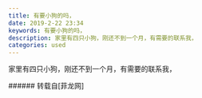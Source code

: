 ```yaml
---
title: 有要小狗的吗，
date: 2019-2-22 23:34
keywords: 有要小狗的吗，
description: 家里有四只小狗，刚还不到一个月，有需要的联系我，
categories: used
---
```

<td class="t_f" id="postmessage_3095100">

家里有四只小狗，刚还不到一个月，有需要的联系我，<br/>
<img alt="" border="0" class="zoom" data-cf-modified-6216009d0094f0a8f51c83a0-="" file="http://www.flw.ph/data/appbyme/upload/image/201902/22/rDu9AzadeWqv.jpg" id="aimg_TmMtO" lazyloadthumb="1" onclick="" onmouseover="" src="http://www.flw.ph/data/appbyme/upload/image/201902/22/rDu9AzadeWqv.jpg"/><br/>
</td>
###### 转载自[菲龙网]